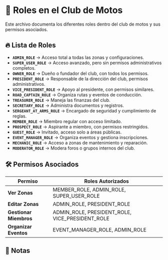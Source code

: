 # 📌 Roles en el Club de Motos  

Este archivo documenta los diferentes roles dentro del club de motos y sus permisos asociados.  

## 🔥 Lista de Roles  

- **`ADMIN_ROLE`**              → Acceso total a todas las zonas y configuraciones.  
- **`SUPER_USER_ROLE`**         → Acceso avanzado, pero sin permisos administrativos completos.  
- **`OWNER_ROLE`**              → Dueño o fundador del club, con todos los permisos.  
- **`PRESIDENT_ROLE`**          → Responsable de la dirección del club, permisos administrativos.  
- **`VICE_PRESIDENT_ROLE`**     → Apoyo al presidente, con permisos similares.  
- **`ROAD_CAPTAIN_ROLE`**       → Organiza rutas y eventos de conducción.  
- **`TREASURER_ROLE`**          → Maneja las finanzas del club.  
- **`SECRETARY_ROLE`**          → Administra documentos y registros.  
- **`SERGEANT_AT_ARMS_ROLE`**   → Encargado de seguridad y cumplimiento de reglas.  
- **`MEMBER_ROLE`**             → Miembro regular con acceso limitado.  
- **`PROSPECT_ROLE`**           → Aspirante a miembro, con permisos restringidos.  
- **`GUEST_ROLE`**              → Invitado, acceso solo a áreas públicas.  
- **`EVENT_MANAGER_ROLE`**      → Organiza eventos y gestiona inscripciones.  
- **`MECHANIC_ROLE`**           → Acceso a zonas de mantenimiento y reparación.  
- **`MODERATOR_ROLE`**          → Modera foros o grupos internos del club.  

## 🛠️ Permisos Asociados  

| Permiso            | Roles Autorizados |
|--------------------|------------------|
| **Ver Zonas**     | MEMBER_ROLE, ADMIN_ROLE, SUPER_USER_ROLE |
| **Editar Zonas**  | ADMIN_ROLE, PRESIDENT_ROLE |
| **Gestionar Miembros** | ADMIN_ROLE, PRESIDENT_ROLE, VICE_PRESIDENT_ROLE |
| **Organizar Eventos** | EVENT_MANAGER_ROLE, ADMIN_ROLE |

## 📌 Notas  
